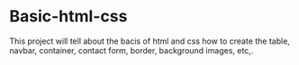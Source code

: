 # Basic-html-css

This project will tell about the bacis of html and css how to create the table, navbar, container, contact form, border, background images, etc,. 
